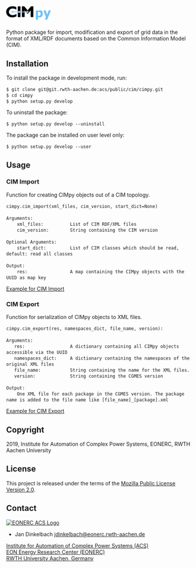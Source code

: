 # <img src="documentation/images/cimpy_logo.png" alt="CIMpy" width=120 />

Python package for import, modification and export of grid data in the format of XML/RDF documents based on the Common Information Model (CIM).

## Installation

To install the package in development mode, run:
```
$ git clone git@git.rwth-aachen.de:acs/public/cim/cimpy.git
$ cd cimpy
$ python setup.py develop
```
To uninstall the package:
```
$ python setup.py develop --uninstall
```
The package can be installed on user level only:
```
$ python setup.py develop --user
```

## Usage
### CIM Import
Function for creating CIMpy objects out of a CIM topology.
```
cimpy.cim_import(xml_files, cim_version, start_dict=None)

Arguments:
    xml_files:          List of CIM RDF/XML files
    cim_version:        String containing the CIM version

Optional Arguments:
    start_dict:         List of CIM classes which should be read, default: read all classes

Output:
    res:                A map containing the CIMpy objects with the UUID as map key
```

[Example for CIM Import](https://git.rwth-aachen.de/acs/public/cim/cimpy/blob/master/examples/quickstart/importCIGREMV.py)

### CIM Export
Function for serialization of CIMpy objects to XML files.
```
cimpy.cim_export(res, namespaces_dict, file_name, version):

Arguments:
   res:                 A dictionary containing all CIMpy objects accessible via the UUID
   namespaces_dict:     A dictionary containing the namespaces of the original XML files
   file_name:           String containing the name for the XML files.
   version:             String containing the CGMES version

Output:
    One XML file for each package in the CGMES version. The package name is added to the file name like [file_name]_[package].xml
```

[Example for CIM Export](https://git.rwth-aachen.de/acs/public/cim/cimpy/blob/master/examples/quickstart/exportCIGREMV.py)

## Copyright

2019, Institute for Automation of Complex Power Systems, EONERC, RWTH Aachen University

## License

This project is released under the terms of the [Mozilla Public License Version 2.0](./LICENSE).

## Contact

[![EONERC ACS Logo](https://www.fein-aachen.org/img/logos/eonerc.png)](http://www.acs.eonerc.rwth-aachen.de)

- Jan Dinkelbach <jdinkelbach@eonerc.rwth-aachen.de>

[Institute for Automation of Complex Power Systems (ACS)](http://www.acs.eonerc.rwth-aachen.de)  
[EON Energy Research Center (EONERC)](http://www.eonerc.rwth-aachen.de)  
[RWTH University Aachen, Germany](http://www.rwth-aachen.de)  